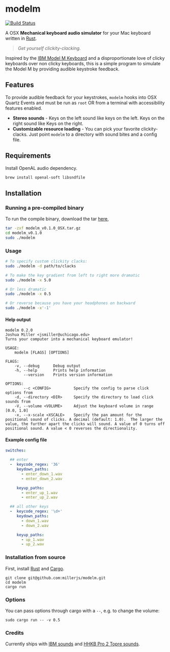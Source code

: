 # modelm
[![Build Status](https://travis-ci.org/millerjs/modelm.svg?branch=master)](https://travis-ci.org/millerjs/modelm)

A OSX **Mechanical keyboard audio simulator** for your Mac keyboard written in [Rust](https://www.rust-lang.org/).

> *Get yourself clickity-clacking.*

Inspired by the [IBM Model M Keyboard](https://en.wikipedia.org/wiki/Model_M_keyboard) and a disproportionate love of clicky keyboards over non clicky keyboards, this is a simple program to simulate the Model M by providing audible keystroke feedback.

## Features
To provide audible feedback for your keystrokes, `modelm` hooks into OSX Quartz Events and must be run as `root` OR from a terminal with accessibility features enabled.

* **Stereo sounds** - Keys on the left sound like keys on the left. Keys on the right sound like Keys on the right.
* **Customizable resource loading** - You can pick your favorite clickity-clacks.  Just point `modelm` to a directory with sound bites and a config file.

## Requirements

Install OpenAL audio dependency.
```bash
brew install openal-soft libsndfile
```

## Installation


### Running a pre-compiled binary

To run the compile binary, download the tar [here](https://github.com/millerjs/modelm/releases/download/0.1.0/modelm_v0.1.0_OSX.tar.gz),
```bash
tar -zxf modelm_v0.1.0_OSX.tar.gz
cd modelm_v0.1.0
sudo ./modelm
```

### Usage

```bash
# To specify custom clickity clacks:
sudo ./modelm -d path/to/clacks

# To make the key gradient from left to right more dramatic
sudo ./modelm -x 5.0

# Or less dramatic
sudo ./modelm -x 0.5

# Or reverse because you have your headphones on backward
sudo ./modelm -x'-1'
```

#### Help output

```
modelm 0.2.0
Joshua Miller <jsmiller@uchicago.edu>
Turns your computer into a mechanical keyboard emulator!

USAGE:
	modelm [FLAGS] [OPTIONS]

FLAGS:
    -v, --debug      Debug output
    -h, --help       Prints help information
        --version    Prints version information

OPTIONS:
        --c <CONFIG>          Specify the config to parse click options from
    -d, --directory <DIR>     Specify the directory to load click sounds from
    -V, --volume <VOLUME>     Adjust the keyboard volume in range [0.0, 1.0]
    -x, --x-scale <XSCALE>    Specify the pan amount for the positional sound of clicks. A decimal (default: 1.0).  The larger the value, the further apart the clicks will sound. A value of 0 turns off positional sound. A value < 0 reverses the directionality.

```

#### Example config file
```yaml
switches:

  ## enter
  -  keycode_regex: '36'
     keydown_paths:
       - enter_down_1.wav
       - enter_down_2.wav

     keyup_paths:
       - enter_up_1.wav
       - enter_up_2.wav

  ## all other keys
  -  keycode_regex: '\d+'
     keydown_paths:
       - down_1.wav
       - down_2.wav

     keyup_paths:
       - up_1.wav
       - up_2.wav
```

### Installation from source

First, install [Rust](https://github.com/rust-lang/rustup) and [Cargo](https://crates.io/).

```
git clone git@github.com:millerjs/modelm.git
cd modelm
cargo run
```

### Options

You can pass options through cargo with a `--`, e.g. to change the volume:
```
sudo cargo run -- -v 0.5
```

### Credits

Currently ships with [IBM sounds](https://webwit.nl/input/kbsim/) and [HHKB Pro 2 Topre sounds]( https://www.youtube.com/watch?v=9hXeG_YEkBs).
